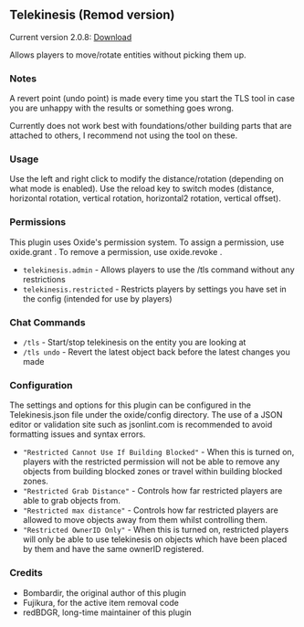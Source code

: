 ## Telekinesis (Remod version)

Current version 2.0.8: [Download](https://code.remod.org/Telekinesis.cs)

Allows players to move/rotate entities without picking them up.

### Notes

A revert point (undo point) is made every time you start the TLS tool in case you are unhappy with the results or something goes wrong.

Currently does not work best with foundations/other building parts that are attached to others, I recommend not using the tool on these.

### Usage

Use the left and right click to modify the distance/rotation (depending on what mode is enabled).
Use the reload key to switch modes (distance, horizontal rotation, vertical rotation, horizontal2 rotation, vertical offset).

### Permissions

This plugin uses Oxide's permission system. To assign a permission, use oxide.grant <user or group> <name or steam id> <permission>. To remove a permission, use oxide.revoke <user or group> <name or steam id> <permission>.

- `telekinesis.admin` - Allows players to use the /tls command without any restrictions
- `telekinesis.restricted` - Restricts players by settings you have set in the config (intended for use by players)

### Chat Commands

- `/tls` - Start/stop telekinesis on the entity you are looking at
- `/tls undo` - Revert the latest object back before the latest changes you made

### Configuration

The settings and options for this plugin can be configured in the Telekinesis.json file under the oxide/config directory. The use of a JSON editor or validation site such as jsonlint.com is recommended to avoid formatting issues and syntax errors.

- `"Restricted Cannot Use If Building Blocked"` - When this is turned on, players with the restricted permission will not be able to remove any objects from building blocked zones or travel within building blocked zones.
- `"Restricted Grab Distance"` - Controls how far restricted players are able to grab objects from.
- `"Restricted max distance"` - Controls how far restricted players are allowed to move objects away from them whilst controlling them.
- `"Restricted OwnerID Only"` - When this is turned on, restricted players will only be able to use telekinesis on objects which have been placed by them and have the same ownerID registered.

### Credits

- Bombardir, the original author of this plugin
- Fujikura, for the active item removal code
- redBDGR, long-time maintainer of this plugin
